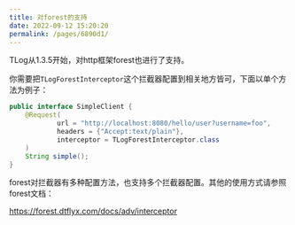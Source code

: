 ```yaml
---
title: 对forest的支持
date: 2022-09-12 15:20:20
permalink: /pages/6890d1/
---
```


TLog从1.3.5开始，对http框架forest也进行了支持。

你需要把`TLogForestInterceptor`这个拦截器配置到相关地方皆可，下面以单个方法为例子：

```java {5}
public interface SimpleClient {
    @Request(
            url = "http://localhost:8080/hello/user?username=foo",
            headers = {"Accept:text/plain"},
            interceptor = TLogForestInterceptor.class
    )
    String simple();
}
```

forest对拦截器有多种配置方法，也支持多个拦截器配置。其他的使用方式请参照forest文档：

https://forest.dtflyx.com/docs/adv/interceptor